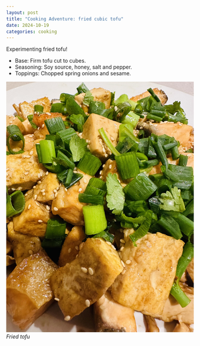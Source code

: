 ```yaml
---
layout: post
title: "Cooking Adventure: fried cubic tofu"
date: 2024-10-19
categories: cooking
---
```


Experimenting fried tofu!

- Base: Firm tofu cut to cubes.
- Seasoning: Soy source, honey, salt and pepper.
- Toppings: Chopped spring onions and sesame.

![](/assets/images/cooking/IMG_2816.jpg)
*Fried tofu*